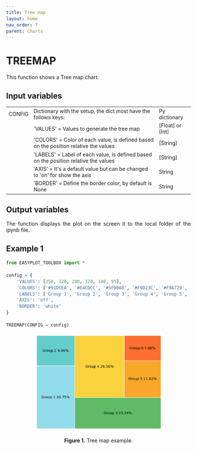 ```yaml
---
title: Tree map
layout: home
nav_order: 7
parent: Charts
---
```



<h1>TREEMAP</h1>

<p align = "justify">This function shows a Tree map chart.</p>

<h2>Input variables </h2>
<table style = "width:100%">
    <tr>
        <td>CONFIG</td>
        <td>Dictionary with the setup, the dict most have the follows keys:</td>
        <td>Py dictionary</td>
    </tr>
    <tr>
        <td></td>
        <td>'VALUES' = Values to generate the tree map</td>
        <td>[Float] or [Int]</td>
    </tr>  
    <tr>
        <td></td>
        <td>'COLORS' = Color of each value, is defined based on the position relative the values</td>
        <td>[String]</td>
    </tr>
    <tr>
        <td></td>
        <td>'LABELS'  = Label of each value, is defined based on the position relative the values </td>
        <td>[String]</td>
    </tr>
    <tr>
        <td></td>
        <td>'AXIS'  = It's a default value but can be changed to 'on' for show the axis </td>
        <td>String</td>
    </tr>
    <tr>
        <td></td>
        <td>'BORDER' = Define the border color, by default is None</td>
        <td>String</td>
    </tr>  
    
</table>

<h2>Output variables</h2>

<p align = "justify">The function displays the plot on the screen it to the local folder of the ipynb file.</p>

<h2>Example 1</h2>

```python
from EASYPLOT_TOOLBOX import *

config = {
    'VALUES': [250, 120, 280, 320, 140, 95],
    'COLORS': ['#91DCEA', '#64CDCC', '#5FBB68', '#F9D23C', '#F9A729', '#FD6F30'],
    'LABELS': ['Group 1', 'Group 2', 'Group 3', 'Group 4', 'Group 5', 'Group 6'],
    'AXIS': 'off',
    'BORDER': 'white'
}

TREEMAP(CONFIG = config)
```

<center><img src="assets/images/figure10.svg" width="70%"></center>
<p align = "center"><b>Figure 1.</b> Tree map example.</p>